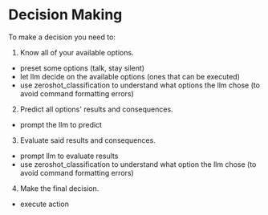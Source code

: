 # Decision Making

To make a decision you need to:
1. Know all of your available options.
  - preset some options (talk, stay silent)
  - let llm decide on the available options (ones that can be executed)
  - use zeroshot_classification to understand what options the llm chose (to avoid command formatting errors)
2. Predict all options' results and consequences.
  - prompt the llm to predict
3. Evaluate said results and consequences.
  - prompt llm to evaluate results
  - use zeroshot_classification to understand what option the llm chose (to avoid command formatting errors)
4. Make the final decision.
  - execute action